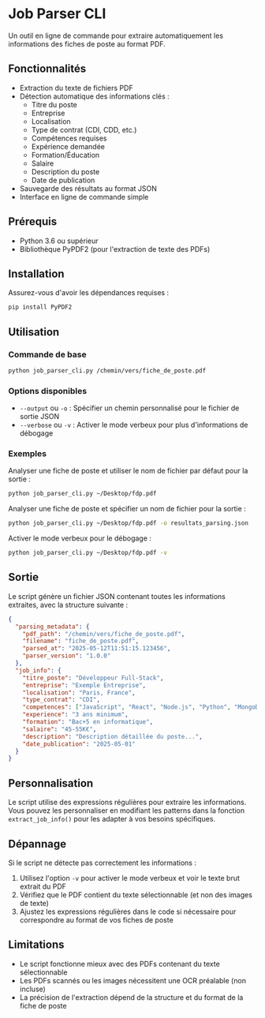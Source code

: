 # Job Parser CLI

Un outil en ligne de commande pour extraire automatiquement les informations des fiches de poste au format PDF.

## Fonctionnalités

- Extraction du texte de fichiers PDF
- Détection automatique des informations clés :
  - Titre du poste
  - Entreprise
  - Localisation
  - Type de contrat (CDI, CDD, etc.)
  - Compétences requises
  - Expérience demandée
  - Formation/Éducation
  - Salaire
  - Description du poste
  - Date de publication
- Sauvegarde des résultats au format JSON
- Interface en ligne de commande simple

## Prérequis

- Python 3.6 ou supérieur
- Bibliothèque PyPDF2 (pour l'extraction de texte des PDFs)

## Installation

Assurez-vous d'avoir les dépendances requises :

```bash
pip install PyPDF2
```

## Utilisation

### Commande de base

```bash
python job_parser_cli.py /chemin/vers/fiche_de_poste.pdf
```

### Options disponibles

- `--output` ou `-o` : Spécifier un chemin personnalisé pour le fichier de sortie JSON
- `--verbose` ou `-v` : Activer le mode verbeux pour plus d'informations de débogage

### Exemples

Analyser une fiche de poste et utiliser le nom de fichier par défaut pour la sortie :
```bash
python job_parser_cli.py ~/Desktop/fdp.pdf
```

Analyser une fiche de poste et spécifier un nom de fichier pour la sortie :
```bash
python job_parser_cli.py ~/Desktop/fdp.pdf -o resultats_parsing.json
```

Activer le mode verbeux pour le débogage :
```bash
python job_parser_cli.py ~/Desktop/fdp.pdf -v
```

## Sortie

Le script génère un fichier JSON contenant toutes les informations extraites, avec la structure suivante :

```json
{
  "parsing_metadata": {
    "pdf_path": "/chemin/vers/fiche_de_poste.pdf",
    "filename": "fiche_de_poste.pdf",
    "parsed_at": "2025-05-12T11:51:15.123456",
    "parser_version": "1.0.0"
  },
  "job_info": {
    "titre_poste": "Développeur Full-Stack",
    "entreprise": "Exemple Entreprise",
    "localisation": "Paris, France",
    "type_contrat": "CDI",
    "competences": ["JavaScript", "React", "Node.js", "Python", "MongoDB"],
    "experience": "3 ans minimum",
    "formation": "Bac+5 en informatique",
    "salaire": "45-55K€",
    "description": "Description détaillée du poste...",
    "date_publication": "2025-05-01"
  }
}
```

## Personnalisation

Le script utilise des expressions régulières pour extraire les informations. Vous pouvez les personnaliser en modifiant les patterns dans la fonction `extract_job_info()` pour les adapter à vos besoins spécifiques.

## Dépannage

Si le script ne détecte pas correctement les informations :

1. Utilisez l'option `-v` pour activer le mode verbeux et voir le texte brut extrait du PDF
2. Vérifiez que le PDF contient du texte sélectionnable (et non des images de texte)
3. Ajustez les expressions régulières dans le code si nécessaire pour correspondre au format de vos fiches de poste

## Limitations

- Le script fonctionne mieux avec des PDFs contenant du texte sélectionnable
- Les PDFs scannés ou les images nécessitent une OCR préalable (non incluse)
- La précision de l'extraction dépend de la structure et du format de la fiche de poste
